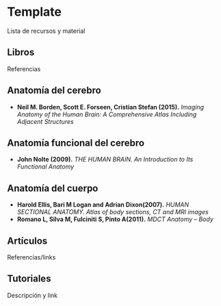 # Template

Lista de recursos y material

## Libros
Referencias

## Anatomía del cerebro
- **Neil M. Borden, Scott E. Forseen, Cristian Stefan (2015).** *Imaging Anatomy of the Human Brain: A Comprehensive Atlas Including Adjacent Structures*

## Anatomía funcional del cerebro
- **John Nolte (2009).** *THE HUMAN BRAIN. An Introduction to Its Functional Anatomy*

## Anatomía del cuerpo
- **Harold Ellis, Bari M Logan and Adrian Dixon(2007).** *HUMAN SECTIONAL ANATOMY. Atlas of body sections, CT and MRI images*
- **Romano L, Silva M, Fulciniti S, Pinto A(2011).** *MDCT Anatomy – Body*


## Artículos

Referencias/links

## Tutoriales

Descripción y link


	


